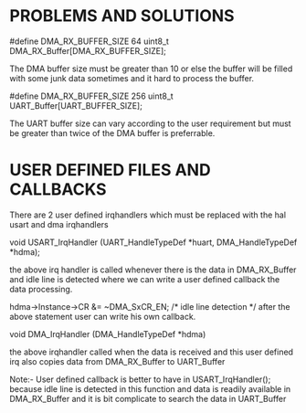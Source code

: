 # PROBLEMS AND SOLUTIONS


#define DMA_RX_BUFFER_SIZE          64
uint8_t DMA_RX_Buffer[DMA_RX_BUFFER_SIZE];

The DMA buffer size must be greater than 10 or else the buffer will be filled with some junk data sometimes and it hard to process the buffer.


#define DMA_RX_BUFFER_SIZE            256
uint8_t UART_Buffer[UART_BUFFER_SIZE];

The UART buffer size can vary according to the user requirement but must be greater than twice of the DMA buffer is preferrable.


# USER DEFINED FILES AND CALLBACKS

There are 2 user defined irqhandlers which must be replaced with the hal usart and dma irqhandlers

void USART_IrqHandler (UART_HandleTypeDef *huart, DMA_HandleTypeDef *hdma);

the above irq handler is called whenever there is the data in DMA_RX_Buffer and idle line is detected where we can write a user defined callback the data processing.

hdma->Instance->CR &= ~DMA_SxCR_EN;       /* idle line detection */
after the above statement user can write his own callback.

void DMA_IrqHandler (DMA_HandleTypeDef *hdma)

the above irqhandler called when the data is received and this user defined irq also copies data from  DMA_RX_Buffer to UART_Buffer 

Note:- User defined callback is better to have in USART_IrqHandler(); because idle line is detected in this function and data is readily available in DMA_RX_Buffer and it is bit complicate to search the data in UART_Buffer

